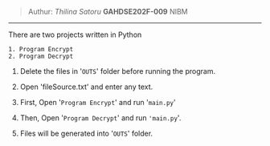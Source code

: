 
>Authur: _Thilina Satoru_  **GAHDSE202F-009** NIBM
***


There are two projects written in Python

	1. Program Encrypt
	2. Program Decrypt 

1. Delete the files in '`OUTS`' folder before running the program.
2. Open 'fileSource.txt' and enter any text.

3. First, Open '`Program Encrypt`' and run '`main.py`'
4. Then, Open '`Program Decrypt`' and run `'main.py`'.

5. Files will be generated into '`OUTS`' folder.

